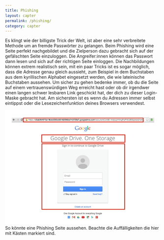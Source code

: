 ```yaml
---
title: Phishing
layout: capter
permalink: /phishing/
category: capter
---
```

Es klingt wie der billigste Trick der Welt, ist aber eine sehr verbreitete Methode um an fremde Passwörter zu gelangen. Beim Phishing wird eine Seite perfekt nachgebildet und die Zielperson dazu gebracht sich auf der gefälschten Seite einzuloggen. Die Angreifer:innen können das Passwort dann lesen und sich auf der richtigen Seite einloggen. Die Nachbildungen können extrem realistisch sein, mit ein paar Tricks ist es sogar möglich, dass die Adresse genau gleich aussieht, zum Beispiel in dem Buchstaben aus dem kyrillischen Alphabet eingesetzt werden, die wie lateinische Buchstaben aussehen. Um sicher zu gehen bedenke immer, ob du die Seite auf einem vertrauenswürdigen Weg erreicht hast oder ob dir irgendwer einen langen schwer lesbaren Link geschickt hat, der dich zu dieser Login-Maske gebracht hat. Am sichersten ist es wenn du Adressen immer selbst eintippst oder die Lesezeichenfunktion deines Browsers verwendest.

![](/assets/posts/phishing.jpg)
So könnte eine Phishing Seite aussehen. Beachte die Auffälligkeiten die hier mit Kästen markiert sind.
